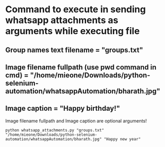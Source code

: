 # Command to execute in sending whatsapp attachments as arguments while executing file

## Group names text filename = "groups.txt"

## Image filename fullpath (use pwd command in cmd) = "/home/mieone/Downloads/python-selenium-automation/whatsappAutomation/bharath.jpg"

## Image caption = "Happy birthday!"

Image filename fullpath and Image caption are optional arguments!

```
python whatsapp_attachments.py "groups.txt" "/home/mieone/Downloads/python-selenium-automation/whatsappAutomation/bharath.jpg" "Happy new year"

```

